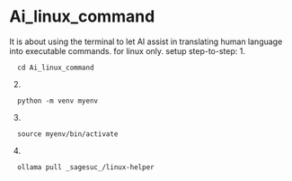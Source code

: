 # Ai_linux_command
It is about using the terminal to let AI assist in translating human language into executable commands.
for linux only.
setup step-to-step:
1.
```
  cd Ai_linux_command
```
2.
```
  python -m venv myenv
```
3.
```
  source myenv/bin/activate
```
4.
```
  ollama pull _sagesuc_/linux-helper
```
